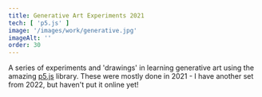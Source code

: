 ```yaml
---
title: Generative Art Experiments 2021
tech: [ 'p5.js' ]
image: '/images/work/generative.jpg'
imageAlt: ''
order: 30
---
```


A series of experiments and 'drawings' in learning generative art using the amazing [p5.js](https://p5js.org/) library. These were mostly done in 2021 - I have another set from 2022, but haven't put it online yet! 

